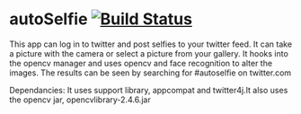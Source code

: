 autoSelfie [![Build Status](https://travis-ci.org/maiatoday/autoSelfie.png?branch=master)](https://travis-ci.org/maiatoday/autoSelfie)
==========
This app can log in to twitter and post selfies to your twitter feed. It can take a picture with the camera or select a picture from your gallery. It hooks into the opencv manager and uses opencv and face recognition to alter the images. The results can be seen by searching for #autoselfie on twitter.com

Dependancies:
It uses support library, appcompat and twitter4j.It also uses the opencv jar, opencvlibrary-2.4.6.jar
